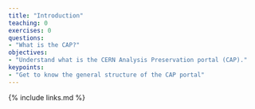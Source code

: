 ```yaml
---
title: "Introduction"
teaching: 0
exercises: 0
questions:
- "What is the CAP?"
objectives:
- "Understand what is the CERN Analysis Preservation portal (CAP)."
keypoints:
- "Get to know the general structure of the CAP portal"
---
```



{% include links.md %}

